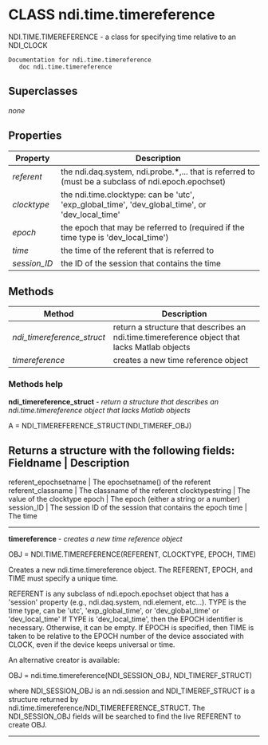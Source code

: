 # CLASS ndi.time.timereference

  NDI.TIME.TIMEREFERENCE - a class for specifying time relative to an NDI_CLOCK

    Documentation for ndi.time.timereference
       doc ndi.time.timereference

## Superclasses
*none*

## Properties

| Property | Description |
| --- | --- |
| *referent* | the ndi.daq.system, ndi.probe.*,... that is referred to (must be a subclass of ndi.epoch.epochset) |
| *clocktype* | the ndi.time.clocktype: can be 'utc', 'exp_global_time', 'dev_global_time', or 'dev_local_time' |
| *epoch* | the epoch that may be referred to (required if the time type is 'dev_local_time') |
| *time* | the time of the referent that is referred to |
| *session_ID* | the ID of the session that contains the time |


## Methods 

| Method | Description |
| --- | --- |
| *ndi_timereference_struct* | return a structure that describes an ndi.time.timereference object that lacks Matlab objects |
| *timereference* | creates a new time reference object |


### Methods help 

**ndi_timereference_struct** - *return a structure that describes an ndi.time.timereference object that lacks Matlab objects*

A = NDI_TIMEREFERENCE_STRUCT(NDI_TIMEREF_OBJ)
 
  Returns a structure with the following fields:
  Fieldname                      | Description
  --------------------------------------------------------------------------------
  referent_epochsetname          | The epochsetname() of the referent
  referent_classname             | The classname of the referent
  clocktypestring                | The value of the clocktype
  epoch                          | The epoch (either a string or a number)
  session_ID                     | The session ID of the session that contains the epoch
  time                           | The time


---

**timereference** - *creates a new time reference object*

OBJ = NDI.TIME.TIMEREFERENCE(REFERENT, CLOCKTYPE, EPOCH, TIME)
 
  Creates a new ndi.time.timereference object. The REFERENT, EPOCH, and TIME must
  specify a unique time. 
 
  REFERENT is any subclass of ndi.epoch.epochset object that has a 'session' property
    (e.g., ndi.daq.system, ndi.element, etc...).
  TYPE is the time type, can be 'utc', 'exp_global_time', or 'dev_global_time' or 'dev_local_time'
  If TYPE is 'dev_local_time', then the EPOCH identifier is necessary. Otherwise, it can be empty.
  If EPOCH is specified, then TIME is taken to be relative to the EPOCH number of the
  device associated with CLOCK, even if the device keeps universal or time.
 
  An alternative creator is available:
 
  OBJ = ndi.time.timereference(NDI_SESSION_OBJ, NDI_TIMEREF_STRUCT)
 
  where NDI_SESSION_OBJ is an ndi.session and NDI_TIMEREF_STRUCT is a structure
  returned by ndi.time.timereference/NDI_TIMEREFERENCE_STRUCT. The NDI_SESSION_OBJ fields will
  be searched to find the live REFERENT to create OBJ.


---

